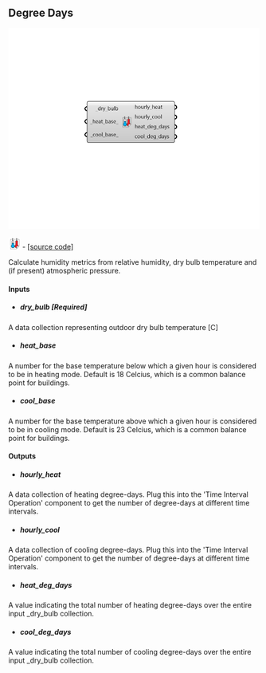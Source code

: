 ## Degree Days

![](../../images/components/Degree_Days.png)

![](../../images/icons/Degree_Days.png) - [[source code]](https://github.com/ladybug-tools/ladybug-grasshopper/blob/master/ladybug_grasshopper/src//LB%20Degree%20Days.py)


Calculate humidity metrics from relative humidity, dry bulb temperature and (if present) atmospheric pressure. 



#### Inputs
* ##### dry_bulb [Required]
A data collection representing outdoor dry bulb temperature [C] 
* ##### heat_base 
A number for the base temperature below which a given hour is considered to be in heating mode. Default is 18 Celcius, which is a common balance point for buildings. 
* ##### cool_base 
A number for the base temperature above which a given hour is considered to be in cooling mode. Default is 23 Celcius, which is a common balance point for buildings. 

#### Outputs
* ##### hourly_heat
A data collection of heating degree-days. Plug this into the 'Time Interval Operation' component to get the number of degree-days at different time intervals. 
* ##### hourly_cool
A data collection of cooling degree-days. Plug this into the 'Time Interval Operation' component to get the number of degree-days at different time intervals. 
* ##### heat_deg_days
A value indicating the total number of heating degree-days over the entire input _dry_bulb collection. 
* ##### cool_deg_days
A value indicating the total number of cooling degree-days over the entire input _dry_bulb collection. 